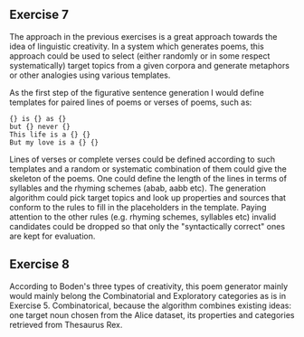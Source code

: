 Exercise 7
----------
The approach in the previous exercises is a great approach towards the idea of linguistic creativity. In a system which generates poems, this approach could be used to select (either randomly or in some respect systematically) target topics from a given corpora and generate metaphors or other analogies using various templates. 

As the first step of the figurative sentence generation I would define templates for paired lines of poems or verses of poems, such as: 

    {} is {} as {}
    but {} never {}
    This life is a {} {}
    But my love is a {} {}

Lines of verses or complete verses could be defined according to such templates and a random or systematic combination of them could give the skeleton of the poems. One could define the length of the lines in terms of syllables and the rhyming schemes (abab, aabb etc). The generation algorithm could pick target topics and look up properties and sources that conform to the rules to fill in the placeholders in the template. Paying attention to the other rules (e.g. rhyming schemes, syllables etc) invalid candidates could be dropped so that only the "syntactically correct" ones are kept for evaluation.

Exercise 8
----------
According to Boden's three types of creativity, this poem generator mainly would mainly belong the Combinatorial and Exploratory categories as is in Exercise 5. Combinatorical, because the algorithm combines existing ideas: one target noun chosen from the Alice dataset, its properties and categories retrieved from Thesaurus Rex. 